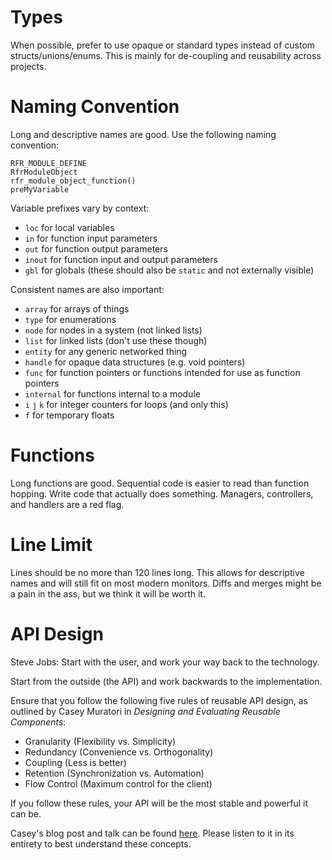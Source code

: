 # Types

When possible, prefer to use opaque or standard types instead of
custom structs/unions/enums. This is mainly for de-coupling and
reusability across projects.

# Naming Convention

Long and descriptive names are good.
Use the following naming convention:

```
RFR_MODULE_DEFINE
RfrModuleObject
rfr_module_object_function()
preMyVariable
```

Variable prefixes vary by context:
- `loc` for local variables
- `in` for function input parameters
- `out` for function output parameters
- `inout` for function input and output parameters
- `gbl` for globals (these should also be `static` and not externally visible)

Consistent names are also important:
- `array` for arrays of things
- `type` for enumerations
- `node` for nodes in a system (not linked lists)
- `list` for linked lists (don't use these though)
- `entity` for any generic networked thing
- `handle` for opaque data structures (e.g. void pointers)
- `func` for function pointers or functions intended for use as function pointers
- `internal` for functions internal to a module
- `i` `j` `k` for integer counters for loops (and only this)
- `f` for temporary floats

# Functions

Long functions are good.
Sequential code is easier to read than function hopping.
Write code that actually does something.
Managers, controllers, and handlers are a red flag.

# Line Limit

Lines should be no more than 120 lines long.
This allows for descriptive names and will still fit on most modern monitors.
Diffs and merges might be a pain in the ass, but we think it will be worth it.

# API Design

Steve Jobs: Start with the user, and work your way back to the technology.

Start from the outside (the API) and work backwards to the implementation.

Ensure that you follow the following five rules of reusable API design, as
outlined by Casey Muratori in *Designing and Evaluating Reusable Components*:

- Granularity (Flexibility vs. Simplicity)
- Redundancy (Convenience vs. Orthogonality)
- Coupling (Less is better)
- Retention (Synchronization vs. Automation)
- Flow Control (Maximum control for the client)

If you follow these rules, your API will be the most stable and powerful
it can be.

Casey's blog post and talk can be found [here](https://caseymuratori.com/blog_0024).
Please listen to it in its entirety to best understand these concepts.
